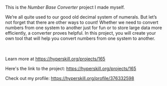 This is the *Number Base Converter* project I made myself.


<p>We’re all quite used to our good old decimal system of numerals. But let’s not forget that there are other ways to count! Whether we need to convert numbers from one system to another just for fun or to store large data more efficiently, a converter proves helpful. In this project, you will create your own tool that will help you convert numbers from one system to another.</p><br/><br/>Learn more at <a href="https://hyperskill.org/projects/165?utm_source=ide&utm_medium=ide&utm_campaign=ide&utm_content=project-card">https://hyperskill.org/projects/165</a>

Here's the link to the project: https://hyperskill.org/projects/165

Check out my profile: https://hyperskill.org/profile/376332598